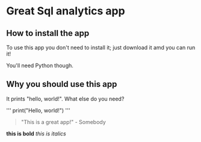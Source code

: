 # Great Sql analytics app

## How to install the app

To use this app you don't need to install it; just download it amd you can run it!

You'll need Python though.

## Why you should use this app

It prints "hello, world!". What else do you need?

'''
print("Hello, world!")
'''

> "This is a great app!" - Somebody

**this is bold**
_this is italics_
